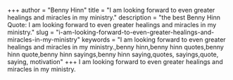 +++
author = "Benny Hinn"
title = "I am looking forward to even greater healings and miracles in my ministry."
description = "the best Benny Hinn Quote: I am looking forward to even greater healings and miracles in my ministry."
slug = "i-am-looking-forward-to-even-greater-healings-and-miracles-in-my-ministry"
keywords = "I am looking forward to even greater healings and miracles in my ministry.,benny hinn,benny hinn quotes,benny hinn quote,benny hinn sayings,benny hinn saying,quotes, sayings,quote, saying, motivation"
+++
I am looking forward to even greater healings and miracles in my ministry.
